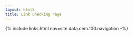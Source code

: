 ```yaml
---
layout: html5
title: Link Checking Page
---
```

{% include links.html nav=site.data.cem.100.navigation -%}
